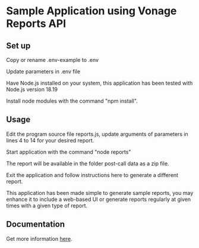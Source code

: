 # Sample Application using Vonage Reports API

## Set up

Copy or rename .env-example to .env<br>

Update parameters in .env file<br>

Have Node.js installed on your system, this application has been tested with Node.js version 18.19<br>

Install node modules with the command "npm install".<br>

## Usage

Edit the program source file reports.js, update arguments of parameters in lines 4 to 14 for your desired report.<br>

Start application with the command "node reports"<br>

The report will be available in the folder post-call data as a zip file.

Exit the application and follow instructions here to generate a different report.

This application has been made simple to generate sample reports, you may enhance it to include a web-based UI or generate reports regularly at given times with a given type of report. 

## Documentation

Get more information [here](https://developer.vonage.com/en/api/reports).